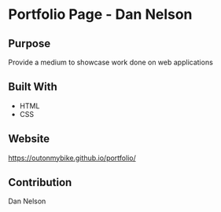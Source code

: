 # Portfolio Page - Dan Nelson

## Purpose
Provide a medium to showcase work done on web applications 

## Built With
* HTML
* CSS

## Website
https://outonmybike.github.io/portfolio/

## Contribution
Dan Nelson

